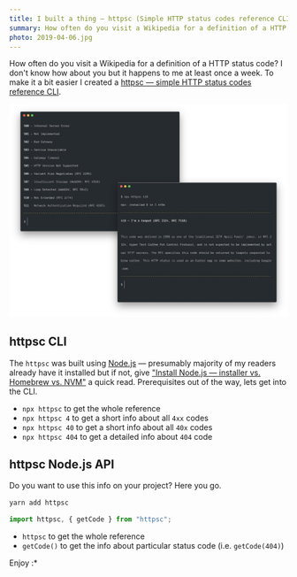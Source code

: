 ```yaml
---
title: I built a thing — httpsc (Simple HTTP status codes reference CLI)
summary: How often do you visit a Wikipedia for a definition of a HTTP status code? I don't know how about you but it happens to me at least once a week. To make it a bit easier I created a httpsc.
photo: 2019-04-06.jpg
---
```


How often do you visit a Wikipedia for a definition of a HTTP status code? I don't know how about you but it happens to me at least once a week. To make it a bit easier I created a [httpsc — simple HTTP status codes reference CLI](https://www.npmjs.com/package/httpsc).

![Screenshot of httpsc CLI](2019-04-06-1.jpg)

## httpsc CLI

The `httpsc` was built using [Node.js](https://nodejs.org) — presumably majority of my readers already have it installed but if not, give ["Install Node.js — installer vs. Homebrew vs. NVM"](https://pawelgrzybek.com/install-nodejs-installer-vs-homebrew-vs-nvm/) a quick read. Prerequisites out of the way, lets get into the CLI.

- `npx httpsc` to get the whole reference
- `npx httpsc 4` to get a short info about all `4xx` codes
- `npx httpsc 40` to get a short info about all `40x` codes
- `npx httpsc 404` to get a detailed info about `404` code

## httpsc Node.js API

Do you want to use this info on your project? Here you go.

```
yarn add httpsc
```

```js
import httpsc, { getCode } from "httpsc";
```

- `httpsc` to get the whole reference
- `getCode()` to get the info about particular status code (i.e. `getCode(404)`)

Enjoy :*
